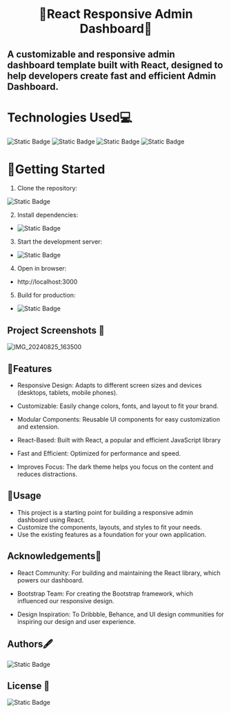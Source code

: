 # <p align="center"> 🚀React Responsive Admin Dashboard🚀</p>


## A customizable and responsive admin dashboard template built with React, designed to help developers create fast and efficient Admin Dashboard.

# Technologies Used💻
 ![Static Badge](https://img.shields.io/badge/HTML5-orange?style=for-the-badge&logo=html5&labelColor=black)  ![Static Badge](https://img.shields.io/badge/CSS3-blue?style=for-the-badge&logo=css3&labelColor=black) ![Static Badge](https://img.shields.io/badge/react-%2361DAFB%20?style=for-the-badge&logo=react&labelColor=black) ![Static Badge](https://img.shields.io/badge/bootstrap-rgb(86%2C%2061%2C%20124)?style=for-the-badge&logo=bootstrap&labelColor=black)


 # 🚀Getting Started
 
 1. Clone the repository:
  
   ![Static Badge](https://img.shields.io/badge/GitHub-YogeshwareeDafane-blue?style=for-the-badge&logo=github&labelColor=black)

2. Install dependencies:
- ![Static Badge](https://img.shields.io/badge/npm-install-blue)


3. Start the development server:
- ![Static Badge](https://img.shields.io/badge/npm-start-darkred)

4. Open in browser:
- http://localhost:3000

5. Build for production:
- ![Static Badge](https://img.shields.io/badge/npm-runbuild-darkblue)

  
## Project Screenshots 📸

![IMG_20240825_163500](https://github.com/user-attachments/assets/117a5e58-c5ea-4b27-8fa5-38742747b4d2)



## 🌟Features

- Responsive Design: Adapts to different screen sizes and devices (desktops, tablets, mobile phones).

- Customizable: Easily change colors, fonts, and layout to fit your brand.

- Modular Components: Reusable UI components for easy customization and extension.

- React-Based: Built with React, a popular and efficient JavaScript library

- Fast and Efficient: Optimized for performance and speed.

- Improves Focus: The dark theme helps you focus on the content and reduces distractions.
  

## 🚀Usage
- This project is a starting point for building a responsive admin dashboard using React.
- Customize the components, layouts, and styles to fit your needs.
- Use the existing features as a foundation for your own application.


## Acknowledgements🙏
- React Community: For building and maintaining the React library, which powers our dashboard.

- Bootstrap Team: For creating the Bootstrap framework, which influenced our responsive design.

- Design Inspiration: To Dribbble, Behance, and UI design communities for inspiring our design and user experience.

## Authors🖋️
![Static Badge]( https://img.shields.io/badge/Yogeshwaree_Dafane-darkblue)

                                              
## License 📜

![Static Badge](https://img.shields.io/badge/MIT-License-%20red?style=for-the-badge&logo=MIT&labelColor=black)
















